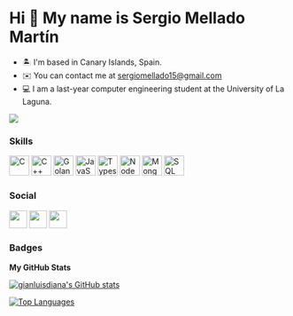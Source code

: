 Hi 👋 My name is Sergio Mellado Martín
==========================

* 🏝️  I'm based in Canary Islands, Spain.
* ✉️  You can contact me at [sergiomellado15@gmail.com](mailto:sergiomellado15@gmail.com)
* 💻  I am a last-year computer engineering student at the University of La Laguna.

<a href="https://www.github.com/sergiomelladomartin" target="_blank" rel="noreferrer"><img
src="https://img.shields.io/github/followers/sergiomelladomartin?logo=github&style=for-the-badge&color=0891b2&labelColor=1c1917" /></a>

### Skills

<p align="left">
  <a href="https://docs.microsoft.com/en-us/cpp/?view=msvc-170" target="_blank" rel="noreferrer"><img src="https://raw.githubusercontent.com/danielcranney/readme-generator/main/public/icons/skills/c-colored.svg" width="36" height="36" alt="C" /></a>
  <a href="https://docs.microsoft.com/en-us/cpp/?view=msvc-170" target="_blank" rel="noreferrer"><img src="https://raw.githubusercontent.com/danielcranney/readme-generator/main/public/icons/skills/cplusplus-colored.svg" width="36" height="36" alt="C++" /></a>
  <a href="[https://www.mongodb.com/](https://go.dev/)" target="_blank" rel="noreferrer"><img src="https://raw.githubusercontent.com/danielcranney/readme-generator/main/public/icons/skills/go-colored.svg" width="36" height="36" alt="Golang" /></a>
  <a href="https://developer.mozilla.org/en-US/docs/Web/JavaScript" target="_blank" rel="noreferrer"><img src="https://raw.githubusercontent.com/danielcranney/readme-generator/main/public/icons/skills/javascript-colored.svg" width="36" height="36" alt="JavaScript" /></a>
  <a href="https://www.typescriptlang.org/docs/" target="_blank" rel="noreferrer"><img src="https://raw.githubusercontent.com/danielcranney/readme-generator/main/public/icons/skills/typescript-colored.svg" width="36" height="36" alt="Typescript" /></a>
  <a href="https://nodejs.org/en/" target="_blank" rel="noreferrer"><img src="https://raw.githubusercontent.com/danielcranney/readme-generator/main/public/icons/skills/nodejs-colored.svg" width="36" height="36" alt="NodeJS" /></a>
  <a href="https://www.mongodb.com/" target="_blank" rel="noreferrer"><img src="https://raw.githubusercontent.com/danielcranney/readme-generator/main/public/icons/skills/mongodb-colored.svg" width="36" height="36" alt="MongoDB" /></a>
  <a href="https://dev.mysql.com/doc/" target="_blank" rel="noreferrer"><img src="https://raw.githubusercontent.com/danielcranney/readme-generator/main/public/icons/skills/mysql-colored.svg" width="36" height="36" alt="SQL" /></a>
</p>

### Social

<p align="left"> 
  <a href="https://www.github.com/sergiomelladomartin" target="_blank" rel="noreferrer"><img src="https://raw.githubusercontent.com/danielcranney/readme-generator/main/public/icons/socials/github.svg" width="32" height="32" /></a> 
  <a href="https://www.linkedin.com/in/sergiomelladomartin/" target="_blank" rel="noreferrer"><img src="https://raw.githubusercontent.com/danielcranney/readme-generator/main/public/icons/socials/linkedin.svg" width="32" height="32" /></a> 
  <a href="https://www.twitter.com/sergiomelladooo" target="_blank" rel="noreferrer"><img src="https://raw.githubusercontent.com/danielcranney/readme-generator/main/public/icons/socials/twitter.svg" width="32" height="32" /></a>
</p>

### Badges

<b>My GitHub Stats</b>

<a href="http://www.github.com/sergiomelladomartin"><img src="https://github-readme-stats.vercel.app/api?username=sergiomelladomartin&show_icons=true&hide=&count_private=true&title_color=10b981&text_color=ffffff&icon_color=14b8a6&bg_color=22272e&hide_border=true&show_icons=true" alt="gianluisdiana's GitHub stats" /></a>

<a href="https://github.com/sergiomelladomartin" align="left"><img src="https://github-readme-stats.vercel.app/api/top-langs/?username=sergiomelladomartin&langs_count=10&title_color=10b981&text_color=ffffff&icon_color=14b8a6&bg_color=22272e&hide_border=true&locale=en&custom_title=Top%20%Languages" alt="Top Languages"/></a>
